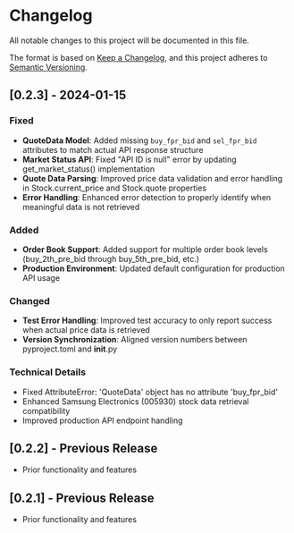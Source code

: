 # Changelog

All notable changes to this project will be documented in this file.

The format is based on [Keep a Changelog](https://keepachangelog.com/en/1.0.0/),
and this project adheres to [Semantic Versioning](https://semver.org/spec/v2.0.0.html).

## [0.2.3] - 2024-01-15

### Fixed
- **QuoteData Model**: Added missing `buy_fpr_bid` and `sel_fpr_bid` attributes to match actual API response structure
- **Market Status API**: Fixed "API ID is null" error by updating get_market_status() implementation
- **Quote Data Parsing**: Improved price data validation and error handling in Stock.current_price and Stock.quote properties
- **Error Handling**: Enhanced error detection to properly identify when meaningful data is not retrieved

### Added
- **Order Book Support**: Added support for multiple order book levels (buy_2th_pre_bid through buy_5th_pre_bid, etc.)
- **Production Environment**: Updated default configuration for production API usage

### Changed
- **Test Error Handling**: Improved test accuracy to only report success when actual price data is retrieved
- **Version Synchronization**: Aligned version numbers between pyproject.toml and __init__.py

### Technical Details
- Fixed AttributeError: 'QuoteData' object has no attribute 'buy_fpr_bid'
- Enhanced Samsung Electronics (005930) stock data retrieval compatibility
- Improved production API endpoint handling

## [0.2.2] - Previous Release
- Prior functionality and features

## [0.2.1] - Previous Release  
- Prior functionality and features 